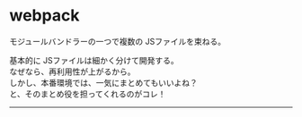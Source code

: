 # webpack
モジュールバンドラーの一つで複数の JSファイルを束ねる。

基本的に JSファイルは細かく分けて開発する。  
なぜなら、再利用性が上がるから。  
しかし、本番環境では、一気にまとめてもいいよね？  
と、そのまとめ役を担ってくれるのがコレ！
***
